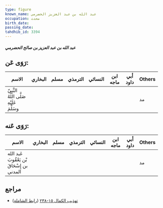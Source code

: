 ```yaml
---
type: figure
known_name: عبد الله بن عبد العزيز الحضرمي
occupation: محدث
birth_date:
passing_date:
tahdhib_id: 3394
---
```

##### عبد الله بن عبد العزيز بن صالح الحضرمي

## رَوَى عَن:
| الاسم                                      | البخاري | مسلم | الترمذي | النسائي | ابن ماجه | أبي داود | Others |
| ------------------------------------------ | ------- | ---- | ------- | ------- | -------- | -------- | ------ |
| النَّبِيّ صَلَّى اللَّهُ عَلَيْهِ وسَلَّمَ |         |      |         |         |          |          | مد     |
## رَوَى عَنه:
| الاسم                                       | البخاري | مسلم | الترمذي | النسائي | ابن ماجه | أبي داود | Others |
| ------------------------------------------- | ------- | ---- | ------- | ------- | -------- | -------- | ------ |
| عَبد الله بْن يَعْقُوبَ بن إِسْحَاقَ المدني |         |      |         |         |          |          | مد     |
## مراجع
- [تهذيب الكمال ١٥-٢٣٨](obsidian://open?vault=Tahdhib-al-Kamal&file=Figures/٣٣٩٤-عبد%20الله%20بن%20عبد%20العزيز%20بن%20صالح%20الحضرمي) ([رابط الشاملة](https://shamela.ws/book/3722/7722))